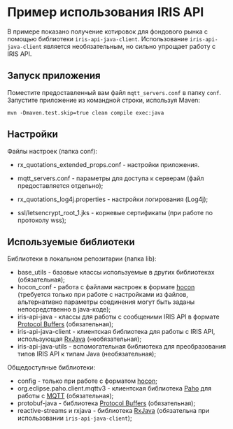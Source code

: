 # Пример использования IRIS API
В примере показано получение котировок для фондового рынка с помощью библиотеки `iris-api-java-client`. Использование `iris-api-java-client` является необязательным, но сильно упрощает работу с IRIS API.

## Запуск приложения

Поместите предоставленный вам файл `mqtt_servers.conf` в папку `conf`. Запустите приложение из командной строки, используя Maven:

```
mvn -Dmaven.test.skip=true clean compile exec:java
```

## Настройки

Файлы настроек (папка conf):

* rx_quotations_extended_props.conf - настройки приложения.

* mqtt_servers.conf - параметры для доступа к серверам (файл предоставляется отдельно);

* rx_quotations_log4j.properties - настройки логирования (Log4j);

* ssl/letsencrypt_root_1.jks - корневые сертификаты (при работе по протоколу wss);

## Используемые библиотеки

Библиотеки в локальном репозитарии (папка lib):
* base_utils - базовые классы используемые в других библиотеках (обязательная);
* hocon_conf - работа с файлами настроек в формате [hocon](https://github.com/lightbend/config/blob/main/HOCON.md) (требуется только при работе с настройками из файлов, альтернативно параметры соединения могут быть заданы непосредственно в java-коде);
* iris-api-java - классы для работы с сообщеними IRIS API в формате [Protocol Buffers](https://developers.google.com/protocol-buffers) (обязательная);
* iris-api-java-client - клиентская библиотека для работы c IRIS API, использующая [RxJava](https://github.com/ReactiveX/RxJava) (необязательная);
* iris-api-java-utils - вспомогательная библиотека для преобразования типов IRIS API к типам Java (необязательная);

Общедоступные библиотеки:
* config - только при работе с форматом [hocon](https://github.com/lightbend/config/blob/main/HOCON.md);
* org.eclipse.paho.client.mqttv3 - клиентская библиотека [Paho](https://www.eclipse.org/paho/) для работы с [MQTT](https://mqtt.org/) (обязательная);
* protobuf-java - библиотека [Protocol Buffers](https://developers.google.com/protocol-buffers) (обязательная);
* reactive-streams и rxjava - библиотека [RxJava](https://github.com/ReactiveX/RxJava) (обязательна при использовании `iris-api-java-client`);
